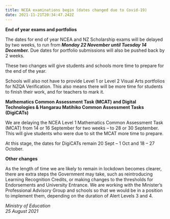 ```yaml
---
title: NCEA examinations begin (dates changed due to Covid-19)
date: 2021-11-21T20:34:47.242Z
---
```

**End of year exams and portfolios**

The dates for end of year NCEA and NZ Scholarship exams will be delayed by two weeks, to run from ***Monday 22 November until Tuesday 14 December.***  Due dates for portfolio submissions will also be pushed back by 2 weeks.

These two changes will give students and schools more time to prepare for the end of the year.

Schools will also not have to provide Level 1 or Level 2 Visual Arts portfolios for NZQA Verification.
This also means there will be more time for students to finish their work, and for teachers to mark it.

**Mathematics Common Assessment Task (MCAT) and Digital Technologies & Hangarau Matihiko Common Assessment Tasks (DigiCATs)**

We are delaying the NCEA Level 1 Mathematics Common Assessment Task (MCAT) from 14 or 16 September for two weeks – to 28 or 30 September. This will give students who were due to sit the MCAT more time to prepare.

At this stage, the dates for DigiCATs remain 20 Sept – 1 Oct and 18 – 27 October.

**Other changes**

As the length of time we are likely to remain in lockdown becomes clearer, there are extra steps the Government may take, such as reintroducing Learning Recognition Credits, or making changes to
the thresholds for Endorsements and University Entrance. We are working with the Minister’s Professional Advisory Group and schools so that we would be in a position to implement them, depending on the duration of Alert Levels 3 and 4.

*Ministry of Education*  
*25 August 2021*
